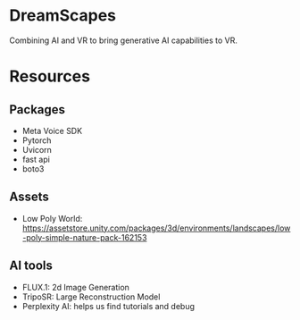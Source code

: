 # DreamScapes
Combining AI and VR to bring generative AI capabilities to VR.

# Resources
## Packages
- Meta Voice SDK
- Pytorch
- Uvicorn
- fast api
- boto3
## Assets
- Low Poly World: https://assetstore.unity.com/packages/3d/environments/landscapes/low-poly-simple-nature-pack-162153
## AI tools
- FLUX.1: 2d Image Generation
- TripoSR: Large Reconstruction Model
- Perplexity AI: helps us find tutorials and debug
